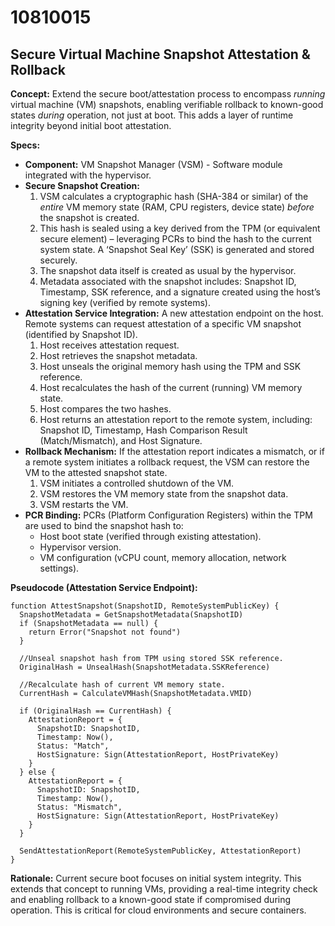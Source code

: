 # 10810015

## Secure Virtual Machine Snapshot Attestation & Rollback

**Concept:** Extend the secure boot/attestation process to encompass *running* virtual machine (VM) snapshots, enabling verifiable rollback to known-good states *during* operation, not just at boot. This adds a layer of runtime integrity beyond initial boot attestation.

**Specs:**

*   **Component:** VM Snapshot Manager (VSM) - Software module integrated with the hypervisor.
*   **Secure Snapshot Creation:**
    1.  VSM calculates a cryptographic hash (SHA-384 or similar) of the *entire* VM memory state (RAM, CPU registers, device state) *before* the snapshot is created.
    2.  This hash is sealed using a key derived from the TPM (or equivalent secure element) – leveraging PCRs to bind the hash to the current system state.  A ‘Snapshot Seal Key’ (SSK) is generated and stored securely.
    3.  The snapshot data itself is created as usual by the hypervisor.
    4.  Metadata associated with the snapshot includes: Snapshot ID, Timestamp, SSK reference, and a signature created using the host’s signing key (verified by remote systems).
*   **Attestation Service Integration:** A new attestation endpoint on the host.  Remote systems can request attestation of a specific VM snapshot (identified by Snapshot ID).
    1.  Host receives attestation request.
    2.  Host retrieves the snapshot metadata.
    3.  Host unseals the original memory hash using the TPM and SSK reference.
    4.  Host recalculates the hash of the current (running) VM memory state.
    5.  Host compares the two hashes.
    6.  Host returns an attestation report to the remote system, including: Snapshot ID, Timestamp, Hash Comparison Result (Match/Mismatch), and Host Signature.
*   **Rollback Mechanism:**  If the attestation report indicates a mismatch, or if a remote system initiates a rollback request, the VSM can restore the VM to the attested snapshot state.
    1.  VSM initiates a controlled shutdown of the VM.
    2.  VSM restores the VM memory state from the snapshot data.
    3.  VSM restarts the VM.
*   **PCR Binding:**  PCRs (Platform Configuration Registers) within the TPM are used to bind the snapshot hash to:
    *   Host boot state (verified through existing attestation).
    *   Hypervisor version.
    *   VM configuration (vCPU count, memory allocation, network settings).

**Pseudocode (Attestation Service Endpoint):**

```
function AttestSnapshot(SnapshotID, RemoteSystemPublicKey) {
  SnapshotMetadata = GetSnapshotMetadata(SnapshotID)
  if (SnapshotMetadata == null) {
    return Error("Snapshot not found")
  }

  //Unseal snapshot hash from TPM using stored SSK reference.
  OriginalHash = UnsealHash(SnapshotMetadata.SSKReference)

  //Recalculate hash of current VM memory state.
  CurrentHash = CalculateVMHash(SnapshotMetadata.VMID)

  if (OriginalHash == CurrentHash) {
    AttestationReport = {
      SnapshotID: SnapshotID,
      Timestamp: Now(),
      Status: "Match",
      HostSignature: Sign(AttestationReport, HostPrivateKey)
    }
  } else {
    AttestationReport = {
      SnapshotID: SnapshotID,
      Timestamp: Now(),
      Status: "Mismatch",
      HostSignature: Sign(AttestationReport, HostPrivateKey)
    }
  }

  SendAttestationReport(RemoteSystemPublicKey, AttestationReport)
}

```

**Rationale:** Current secure boot focuses on initial system integrity. This extends that concept to running VMs, providing a real-time integrity check and enabling rollback to a known-good state if compromised during operation. This is critical for cloud environments and secure containers.